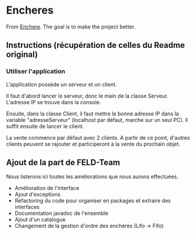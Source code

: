 # Encheres

From [Enchere](https://github.com/Gueoff/Enchere). The goal is to make the project better.

## Instructions (récupération de celles du Readme original)

### Utiliser l'application 

L'application possède un serveur et un client.

Il faut d'abord lancer le serveur, donc le main de la classe Serveur. L'adresse IP se trouve dans la console.

Ensuite, dans la classe Client, il faut mettre la bonne adresse IP dans la variable "adresseServeur" (localhost par défaut, marche sur un seul PC). Il suffit ensuite de lancer le client.

La vente commence par défaut avec 2 clients. A partir de ce point, d'autres clients peuvent se rajouter et participeront à la vente du prochain objet.

## Ajout de la part de FELD-Team

Nous listerons ici toutes les améliorations que nous aurons effectuées.

* Amélioration de l'interface
* Ajout d'exceptions
* Refactoring du code pour organiser en packages et extraire des interfaces
* Documentation javadoc de l'ensemble
* Ajout d'un catalogue
* Changement de la gestion d'ordre des enchères (Lifo -> Fifo)